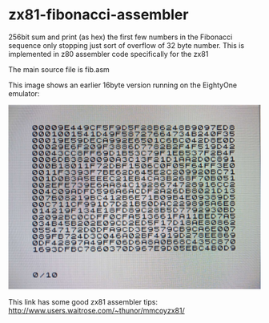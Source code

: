 # zx81-fibonacci-assembler
256bit sum and print (as hex) the first few numbers in the Fibonacci sequence only stopping just sort of overflow of 32 byte number. This is implemented in z80 assembler code specifically for the zx81

The main source file is fib.asm

This image shows an earlier 16byte version running on the EightyOne emulator:

![alt text](https://github.com/AdrianPilko/zx81-fibonacci-assembler/blob/main/Compress_20211226_163327_7110.jpg?raw=true)

This link has some good zx81 assembler tips:
http://www.users.waitrose.com/~thunor/mmcoyzx81/
